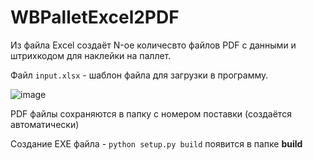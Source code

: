 # WBPalletExcel2PDF
Из файла Excel создаёт N-ое количесвто файлов PDF с данными и штрихкодом для наклейки на паллет.

Файл `input.xlsx` - шаблон файла для загрузки в программу.

![image](https://github.com/MjKey/WBPalletExcel2PDF/assets/54132614/9abbf6a9-8af7-4357-8ccd-a2d75de2a2a0)

PDF файлы сохраняются в папку с номером поставки (создаётся автоматически)

Создание EXE файла - ```python setup.py build``` появится в папке **build**
